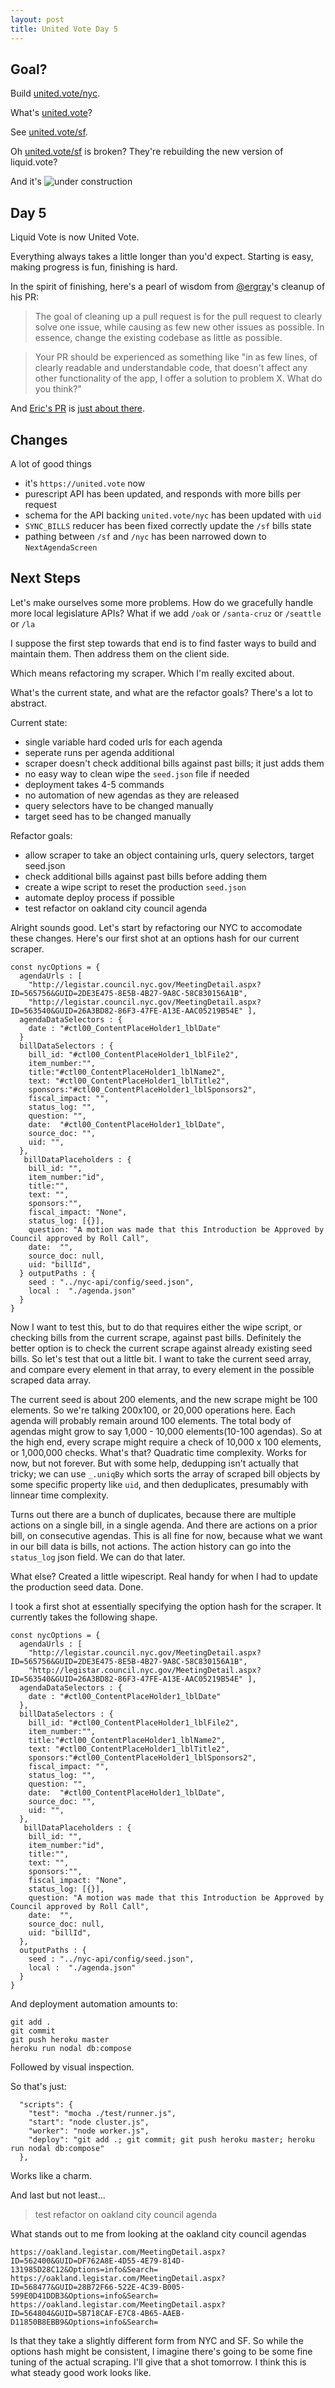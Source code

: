 ```yaml
---
layout: post
title: United Vote Day 5
---
```


## Goal?

Build [united.vote/nyc]("https://united.vote/nyc").

What's [united.vote]("https://united.vote/")?

See [united.vote/sf]("https://united.vote/sf").

Oh [united.vote/sf]("https://united.vote/sf") is broken? They're rebuilding the new version of liquid.vote? 

And it's ![under construction](https://motherboard-images.vice.com/content-images/contentimage/26327/1444070256569233.gif)

## Day 5

Liquid Vote is now United Vote.

Everything always takes a little longer than you'd expect. Starting is easy, making progress is fun, finishing is hard.

In the spirit of finishing, here's a pearl of wisdom from [@ergray](https://ericxgray.wordpress.com/)'s cleanup of his PR:
> The goal of cleaning up a pull request is for the pull request to clearly solve one issue, while causing as few new other issues as possible. In essence, change the existing codebase as little as possible.

> Your PR should be experienced as something like "in as few lines, of clearly readable and understandable code, that doesn't affect any other functionality of the app, I offer a solution to problem X. What do you think?"

And [Eric's PR](https://github.com/unitedvote/web/pull/57) is [just about there](https://travis-ci.org/unitedvote/web/builds/287179156?utm_source=github_status&utm_medium=notification).

## Changes
A lot of good things
- it's `https://united.vote` now
- purescript API has been updated, and responds with more bills per request
- schema for the API backing `united.vote/nyc` has been updated with `uid`
- `SYNC_BILLS` reducer has been fixed correctly update the `/sf` bills state
- pathing between `/sf` and `/nyc` has been narrowed down to `NextAgendaScreen`

## Next Steps
Let's make ourselves some more problems. How do we gracefully handle more local legislature APIs? What if we add `/oak` or `/santa-cruz` or `/seattle` or `/la`

I suppose the first step towards that end is to find faster ways to build and maintain them. Then address them on the client side.

Which means refactoring my scraper. Which I'm really excited about.

What's the current state, and what are the refactor goals? There's a lot to abstract.

Current state:
- single variable hard coded urls for each agenda
- seperate runs per agenda additional
- scraper doesn't check additional bills against past bills; it just adds them
- no easy way to clean wipe the `seed.json` file if needed
- deployment takes 4-5 commands
- no automation of new agendas as they are released
- query selectors have to be changed manually
- target seed has to be changed manually

Refactor goals:
- allow scraper to take an object containing urls, query selectors, target seed.json
- check additional bills against past bills before adding them
- create a wipe script to reset the production `seed.json`
- automate deploy process if possible
- test refactor on oakland city council agenda

Alright sounds good. Let's start by refactoring our NYC to accomodate these changes. Here's our first shot at an options hash for our current scraper.

```
const nycOptions = {
  agendaUrls : [
    "http://legistar.council.nyc.gov/MeetingDetail.aspx?ID=565756&GUID=2DE3E475-8E5B-4B27-9A8C-58C830156A1B",
    "http://legistar.council.nyc.gov/MeetingDetail.aspx?ID=563540&GUID=26A3BD82-86F3-47FE-A13E-AAC05219B54E" ],
  agendaDataSelectors : {
    date : "#ctl00_ContentPlaceHolder1_lblDate"
  }
  billDataSelectors : {
    bill_id: "#ctl00_ContentPlaceHolder1_lblFile2",
    item_number:"",
	title:"#ctl00_ContentPlaceHolder1_lblName2",
	text: "#ctl00_ContentPlaceHolder1_lblTitle2",
	sponsors:"#ctl00_ContentPlaceHolder1_lblSponsors2",
	fiscal_impact: "",
	status_log: "",
	question: "",
    date:  "#ctl00_ContentPlaceHolder1_lblDate",
	source_doc: "",
	uid: "", 
  },
   billDataPlaceholders : {
    bill_id: "",
    item_number:"id",
	title:"",
	text: "",
	sponsors:"",
	fiscal_impact: "None",
	status_log: [{}],
	question: "A motion was made that this Introduction be Approved by Council approved by Roll Call",
    date:  "",
	source_doc: null,
	uid: "billId", 
  } outputPaths : {
    seed : "../nyc-api/config/seed.json",
    local :  "./agenda.json"
  }		
}
```

Now I want to test this, but to do that requires either the wipe script, or checking bills from the current scrape, against past bills. Definitely the better option is to check the current scrape against already existing seed bills. So let's test that out a little bit. I want to take the current seed array, and compare every element in that array, to every element in the possible scraped data array.

The current seed is about 200 elements, and the new scrape might be 100 elements. So we're talking 200x100, or 20,000 operations here. Each agenda will probably remain around 100 elements. The total body of agendas might grow to say 1,000 - 10,000 elements(10-100 agendas). So at the high end, every scrape might require a check of 10,000 x 100 elements, or 1,000,000 checks. What's that? Quadratic time complexity. Works for now, but not forever. But with some help, dedupping isn't actually that tricky; we can use `_.uniqBy` which sorts the array of scraped bill objects by some specific property like `uid`, and then deduplicates, presumably with linnear time complexity.

Turns out there are a bunch of duplicates, because there are multiple actions on a single bill, in a single agenda. And there are actions on a prior bill, on consecutive agendas. This is all fine for now, because what we want in our bill data is bills, not actions. The action history can go into the `status_log` json field. We can do that later.

What else? Created a little wipescript. Real handy for when I had to update the production seed data. Done.

I took a first shot at essentially specifying the option hash for the scraper. It currently takes the following shape.

```
const nycOptions = {
  agendaUrls : [
    "http://legistar.council.nyc.gov/MeetingDetail.aspx?ID=565756&GUID=2DE3E475-8E5B-4B27-9A8C-58C830156A1B",
    "http://legistar.council.nyc.gov/MeetingDetail.aspx?ID=563540&GUID=26A3BD82-86F3-47FE-A13E-AAC05219B54E" ],
  agendaDataSelectors : {
    date : "#ctl00_ContentPlaceHolder1_lblDate"
  },
  billDataSelectors : {
    bill_id: "#ctl00_ContentPlaceHolder1_lblFile2",
    item_number:"",
    title:"#ctl00_ContentPlaceHolder1_lblName2",
    text: "#ctl00_ContentPlaceHolder1_lblTitle2",
    sponsors:"#ctl00_ContentPlaceHolder1_lblSponsors2",
    fiscal_impact: "",
    status_log: "",
    question: "",
    date:  "#ctl00_ContentPlaceHolder1_lblDate",
    source_doc: "",
    uid: "", 
  },
   billDataPlaceholders : {
    bill_id: "",
    item_number:"id",
    title:"",
    text: "",
    sponsors:"",
    fiscal_impact: "None",
    status_log: [{}],
    question: "A motion was made that this Introduction be Approved by Council approved by Roll Call",
    date:  "",
    source_doc: null,
    uid: "billId", 
  },
  outputPaths : {
    seed : "../nyc-api/config/seed.json",
    local :  "./agenda.json"
  }     
}

```

And deployment automation amounts to:

```
git add .
git commit
git push heroku master
heroku run nodal db:compose
```

Followed by visual inspection. 

So that's just:

```
  "scripts": {
    "test": "mocha ./test/runner.js",
    "start": "node cluster.js",
    "worker": "node worker.js",                                                     
    "deploy": "git add .; git commit; git push heroku master; heroku run nodal db:compose"
  },
```

Works like a charm.

And last but not least... 
> test refactor on oakland city council agenda

What stands out to me from looking at the oakland city council agendas
```
https://oakland.legistar.com/MeetingDetail.aspx?ID=562400&GUID=DF762A8E-4D55-4E79-814D-131985D28C12&Options=info&Search=
https://oakland.legistar.com/MeetingDetail.aspx?ID=568477&GUID=28B72F66-522E-4C39-B005-599E0D41DDB3&Options=info&Search=
https://oakland.legistar.com/MeetingDetail.aspx?ID=564804&GUID=5B718CAF-E7C8-4B65-AAEB-D11850B8EBB9&Options=info&Search=
```

Is that they take a slightly different form from NYC and SF. So while the options hash might be consistent, I imagine there's going to be some fine tuning of the actual scraping. I'll give that a shot tomorrow. I think this is what steady good work looks like.










